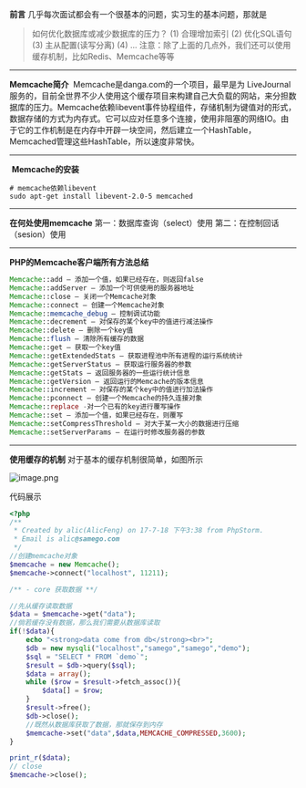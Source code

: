 **前言**
几乎每次面试都会有一个很基本的问题，实习生的基本问题，那就是
> 如何优化数据库或减少数据库的压力？
(1) 合理增加索引
(2) 优化SQL语句
(3) 主从配置(读写分离)
(4) ...
注意：除了上面的几点外，我们还可以使用缓存机制，比如Redis、Memcache等等

___

**Memcache简介**
 Memcache是danga.com的一个项目，最早是为 LiveJournal 服务的，目前全世界不少人使用这个缓存项目来构建自己大负载的网站，来分担数据库的压力。Memcache依赖libevent事件协程组件，存储机制为键值对的形式，数据存储的方式为内存式。它可以应对任意多个连接，使用非阻塞的网络IO。由于它的工作机制是在内存中开辟一块空间，然后建立一个HashTable，Memcached管理这些HashTable，所以速度非常快。
___

 **Memcache的安装** 
```shell
# memcache依赖libevent
sudo apt-get install libevent-2.0-5 memcached
```
___

**在何处使用memcache**
第一：数据库查询（select）使用
第二：在控制回话（sesion）使用
___

**PHP的Memcache客户端所有方法总结** 
```php
Memcache::add – 添加一个值，如果已经存在，则返回false 
Memcache::addServer – 添加一个可供使用的服务器地址 
Memcache::close – 关闭一个Memcache对象 
Memcache::connect – 创建一个Memcache对象 
Memcache::memcache_debug – 控制调试功能 
Memcache::decrement – 对保存的某个key中的值进行减法操作 
Memcache::delete – 删除一个key值 
Memcache::flush – 清除所有缓存的数据 
Memcache::get – 获取一个key值 
Memcache::getExtendedStats – 获取进程池中所有进程的运行系统统计 
Memcache::getServerStatus – 获取运行服务器的参数 
Memcache::getStats – 返回服务器的一些运行统计信息 
Memcache::getVersion – 返回运行的Memcache的版本信息 
Memcache::increment – 对保存的某个key中的值进行加法操作 
Memcache::pconnect – 创建一个Memcache的持久连接对象 
Memcache::replace -对一个已有的key进行覆写操作 
Memcache::set – 添加一个值，如果已经存在，则覆写 
Memcache::setCompressThreshold – 对大于某一大小的数据进行压缩 
Memcache::setServerParams – 在运行时修改服务器的参数 
```
___
**使用缓存的机制**
对于基本的缓存机制很简单，如图所示

![image.png](http://upload-images.jianshu.io/upload_images/1678789-1aa674cf1865b4fb.png?imageMogr2/auto-orient/strip%7CimageView2/2/w/1240)

代码展示
```php
<?php
/**
 * Created by alic(AlicFeng) on 17-7-18 下午3:38 from PhpStorm.
 * Email is alic@samego.com
 */
//创建memcache对象
$memcache = new Memcache();
$memcache->connect("localhost", 11211);

/** - core 获取数据 **/

//先从缓存读取数据
$data = $memcache->get("data");
//倘若缓存没有数据，那么我们需要从数据库读取
if(!$data){
    echo "<strong>data come from db</strong><br>";
    $db = new mysqli("localhost","samego","samego","demo");
    $sql = "SELECT * FROM `demo`";
    $result = $db->query($sql);
    $data = array();
    while ($row = $result->fetch_assoc()){
        $data[] = $row;
    }
    $result->free();
    $db->close();
    //既然从数据库获取了数据，那就保存到内存
    $memcache->set("data",$data,MEMCACHE_COMPRESSED,3600);
}

print_r($data);
// close
$memcache->close();

```




